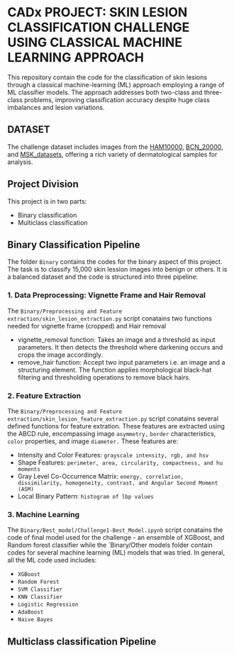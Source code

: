 # CADx PROJECT: SKIN LESION CLASSIFICATION CHALLENGE USING CLASSICAL MACHINE LEARNING APPROACH 
This repository contain the code for the classification of skin lesions through a classical machine-learning (ML) approach employing a range of ML classifier models. The approach addresses both two-class and three-class problems, improving classification accuracy despite huge class imbalances and lesion variations.

## DATASET
The challenge dataset includes images from the [HAM10000](https://dataverse.harvard.edu/dataset.xhtml?persistentId=doi:10.7910/DVN/DBW86T), [BCN_20000](https://paperswithcode.com/dataset/bcn-20000), and [MSK_datasets](https://paperswithcode.com/dataset/msk), offering a rich variety of dermatological samples for analysis.

## Project Division
This project is in two parts:
* Binary classification
* Multiclass classification

## Binary Classification Pipeline
The folder `Binary` contains the codes for the binary aspect of this project. The task is to classify 15,000 skin lession images into benign or others. It is a balanced dataset and the code is structured into three pipeline:

### 1. Data Preprocessing: Vignette Frame and Hair Removal
The `Binary/Preprocessing and Feature extraction/skin_lesion_extraction.py` script conatains two functions needed for vignette frame (cropped) and Hair removal
* vignette_removal function: Takes an image and a threshold as input parameters. It then detects the threshold where darkening occurs and crops the image accordingly.
* remove_hair function: Accept two input parameters i.e. an image and a structuring element. The function applies morphological black-hat filtering and thresholding operations to remove black hairs.

### 2. Feature Extraction
The `Binary/Preprocessing and Feature extraction/skin_lesion_feature_extraction.py` script conatains several defined functions for feature extration. These features are extracted using the ABCD rule, encompassing image `asymmetry,` `border` characteristics, `color` properties, and image `diameter.` These features are:
* Intensity and Color Features: `grayscale intensity, rgb, and hsv`
* Shape Features: `perimeter, area, circularity, compactness, and hu moments`
* Gray Level Co-Occurrence Matrix: `energy, correlation, dissimilarity, homogeneity, contrast, and Angular Second Moment (ASM)`
* Local Binary Pattern: `histogram of lbp values`

### 3. Machine Learning
The `Binary/Best_model/Challenge1-Best_Model.ipynb` script conatains the code of final model used for the challenge - an ensemble of XGBoost, and Random forest classifier while the `Binary/Other models folder contain codes for several machine learning (ML) models that was tried. In general, all the ML code used includes:
* `XGBoost`
* `Random Forest`
* `SVM Classifier`
* `KNN Classifier`
* `Logistic Regression`
* `AdaBoost`
* `Naive Bayes`

## Multiclass classification Pipeline

